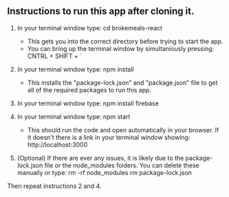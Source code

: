 ## Instructions to run this app after cloning it.

1. In your terminal window type: cd brokemeals-react
    - This gets you into the correct directory before trying to start the app.
    - You can bring up the terminal window by simultaniously pressing: CNTRL + SHIFT + `

2. In your terminal window type: npm install
    - This installs the "package-lock.json" and "package.json" file to get all of the required packages to run this app.

3. In your terminal window type: npm install firebase

4. In your terminal window type: npm start
    - This should run the code and open automatically in your browser. If it doesn't there is a link in your terminal window showing: http://localhost:3000

5. (Optional) If there are ever any issues, it is likely due to the package-lock.json file or the node_modules folders. You can delete these manually or type: 
    rm -rf node_modules
    rm package-lock.json

Then repeat instructions 2 and 4.
